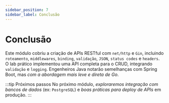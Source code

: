 ```yaml
---
sidebar_position: 7
sidebar_label: Conclusão
---
```


# Conclusão

Este módulo cobriu a criação de APIs RESTful com `net/http` e `Gin`, incluindo `roteamento`, `middlewares`, `binding`, `validação`, `JSON`, `status codes` e `headers`. O lab prático implementou uma API completa para o CRUD, integrando `validação` e `logging`. Engenheiros Java notarão semelhanças com Spring Boot, mas _com a abordagem mais leve e direta de Go_.

:::tip Próximos passos
No próximo módulo, _exploraremos integração com bancos de dados_ (ex: `PostgreSQL`) e _boas práticas para deploy de APIs_ em produção.
:::
